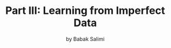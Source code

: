 ---
title: "Part III: Learning from Imperfect Data"
subtitle: by Babak Salimi
thumbnail: images/learn-from-imperfect-data.png
order: 3
summary: |
    When it comes to data preparation, data cleaning is often an essential yet quite costly task.
    If we are given a fixed cleaning budget, the challenge is to find the training data examples that would would bring the
    biggest positive impact on model performance if we were to clean them.
sections:
    - partial: content
    - title: References
      partial: list
      content:
        resource: references.yaml
      params:
        header:
          field: group
        grouped: true
        showShortref: true
---